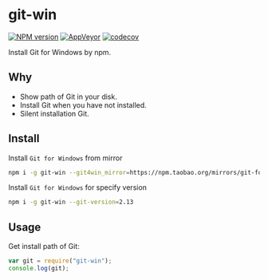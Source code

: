 git-win
===========

[![NPM version](https://img.shields.io/npm/v/git-win.svg?style=flat-square)](https://www.npmjs.com/package/git-win)
[![AppVeyor](https://img.shields.io/appveyor/ci/gucong3000/git-win.svg)](https://ci.appveyor.com/project/gucong3000/git-win)
[![codecov](https://img.shields.io/codecov/c/github/gucong3000/git-win.svg)](https://codecov.io/gh/gucong3000/git-win)

Install Git for Windows by npm.

## Why

- Show path of Git in your disk.
- Install Git when you have not installed.
- Silent installation Git.

## Install

Install `Git for Windows` from mirror

```bash
npm i -g git-win --git4win_mirror=https://npm.taobao.org/mirrors/git-for-windows
```

Install `Git for Windows` for specify version

```bash
npm i -g git-win --git-version=2.13
```

## Usage

Get install path of Git:

```js
var git = require("git-win");
console.log(git);
```
